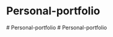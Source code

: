 # Personal-portfolio
#   P e r s o n a l - p o r t f o l i o  
 #   P e r s o n a l - p o r t f o l i o  
 
